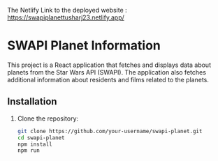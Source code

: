 The Netlify Link to the deployed website : https://swapiplanettusharj23.netlify.app/
# SWAPI Planet Information

This project is a React application that fetches and displays data about planets from the Star Wars API (SWAPI). The application also fetches additional information about residents and films related to the planets.

## Installation

1. Clone the repository:
   ```bash
   git clone https://github.com/your-username/swapi-planet.git
   cd swapi-planet
   npm install
   npm run  
